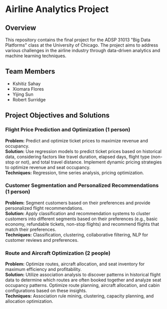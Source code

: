 # Airline Analytics Project

## Overview
This repository contains the final project for the ADSP 31013 "Big Data Platforms" class at the University of Chicago. The project aims to address various challenges in the airline industry through data-driven analytics and machine learning techniques.

## Team Members
- Kshitiz Sahay
- Xiomara Flores
- Yijing Sun
- Robert Surridge

## Project Objectives and Solutions

### Flight Price Prediction and Optimization (1 person)
**Problem:** Predict and optimize ticket prices to maximize revenue and occupancy.  
**Solution:** Use regression models to predict ticket prices based on historical data, considering factors like travel duration, elapsed days, flight type (non-stop or not), and total travel distance. Implement dynamic pricing strategies to optimize revenue and seat occupancy.  
**Techniques:** Regression, time series analysis, pricing optimization.

### Customer Segmentation and Personalized Recommendations (1 person)
**Problem:** Segment customers based on their preferences and provide personalized flight recommendations.  
**Solution:** Apply classification and recommendation systems to cluster customers into different segments based on their preferences (e.g., basic economy, refundable tickets, non-stop flights) and recommend flights that match their preferences.  
**Techniques:** Classification, clustering, collaborative filtering, NLP for customer reviews and preferences.

### Route and Aircraft Optimization (2 people)
**Problem:** Optimize routes, aircraft allocation, and seat inventory for maximum efficiency and profitability.  
**Solution:** Utilize association analysis to discover patterns in historical flight data to determine which routes are often booked together and analyze seat occupancy patterns. Optimize route planning, aircraft allocation, and cabin configurations based on these insights.  
**Techniques:** Association rule mining, clustering, capacity planning, and allocation optimization.

